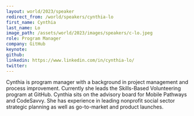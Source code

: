 ```yaml
---
layout: world/2023/speaker
redirect_from: /world/speakers/cynthia-lo
first_name: Cynthia
last_name: Lo
image_path: /assets/world/2023/images/speakers/c-lo.jpeg
role: Program Manager
company: GitHub
keynote:
github:
linkedin: https://www.linkedin.com/in/cynthia-lo/
twitter:
---
```


Cynthia is program manager with a background in project management and process improvement. Currently she leads the Skills-Based Volunteering program at GitHub. Cynthia sits on the advisory board for Mobile Pathways and CodeSavvy. She has experience in leading nonprofit social sector strategic planning as well as go-to-market and product launches.
